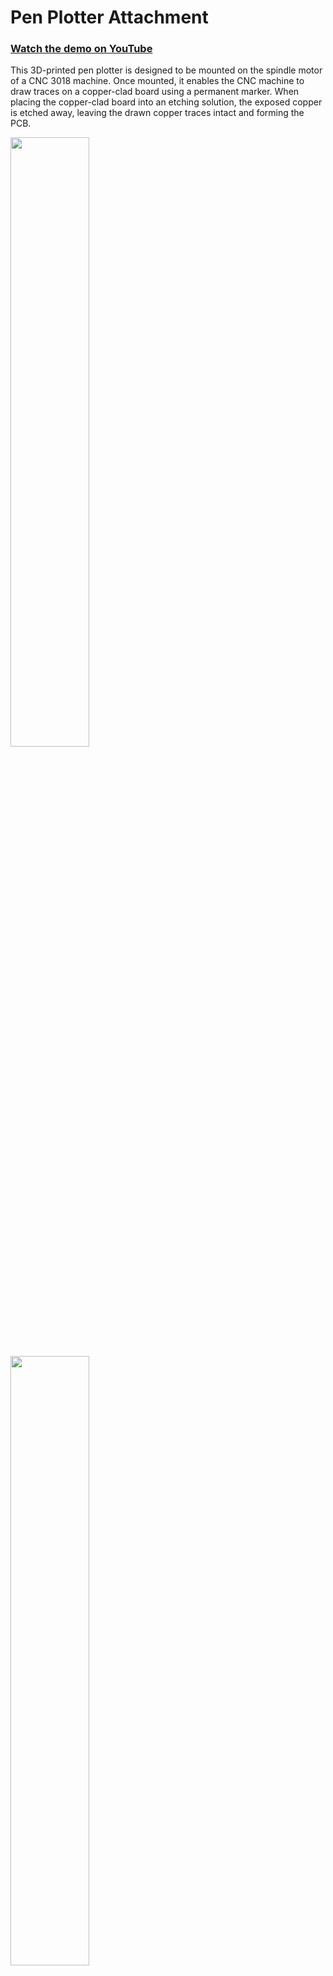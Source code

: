 # Pen Plotter Attachment
### [Watch the demo on YouTube](https://youtube.com/shorts/HfE97TkYbKA)
This 3D-printed pen plotter is designed to be mounted on the spindle motor of a CNC 3018 machine. Once mounted, it enables the CNC machine to draw traces on a copper-clad board using a permanent marker. When placing the copper-clad board into an etching solution, the exposed copper is etched away, leaving the drawn copper traces intact and forming the PCB.

<img src="images/plotter.jpg" width="50%" />
<img src="images/demo.png" width="50%" />

# .nc to .gcode converter
This python code take a .nc file and convert it into a .gcode file
